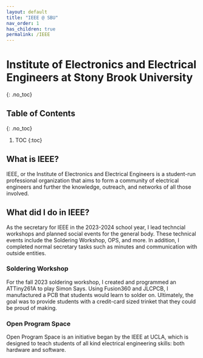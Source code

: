 ```yaml
---
layout: default
title: "IEEE @ SBU"
nav_order: 1
has_children: true
permalink: /IEEE
---
```


# Institute of Electronics and Electrical Engineers at Stony Brook University
{: .no_toc}

## Table of Contents 
{: .no_toc}

1. TOC
{:toc}

## What is IEEE?

IEEE, or the Institute of Electronics and Electrical Engineers is a student-run professional organization that aims to form a community of electrical engineers and further the knowledge, outreach, and networks of all those involved.

## What did I do in IEEE?

As the secretary for IEEE in the 2023-2024 school year, I lead techncial workshops and planned social events for the general body. These technical events include the Soldering Workshop, OPS, and more. In addition, I completed normal secretary tasks such as minutes and communication with outside entities.


### Soldering Workshop

For the fall 2023 soldering workshop, I created and programmed an ATTiny261A to play Simon Says. Using Fusion360 and JLCPCB, I manufactured a PCB that students would learn to solder on. Ultimately, the goal was to provide students with a credit-card sized trinket that they could be proud of making. 

### Open Program Space

Open Program Space is an initiative began by the IEEE at UCLA, which is designed to teach students of all kind electrical engineering skills: both hardware and software. 